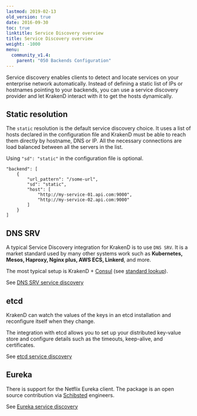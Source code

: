 ```yaml
---
lastmod: 2019-02-13
old_version: true
date: 2016-09-30
toc: true
linktitle: Service Discovery overview
title: Service Discovery overview
weight: -1000
menu:
  community_v1.4:
    parent: "050 Backends Configuration"
---
```


Service discovery enables clients to detect and locate services on your enterprise network automatically. Instead of defining a static list of IPs or hostnames pointing to your backends, you can use a service discovery provider and let KrakenD interact with it to get the hosts dynamically.

## Static resolution
The `static` resolution is the default service discovery choice. It uses a list of hosts declared in the configuration file and KrakenD must be able to reach them directly by hostname, DNS or IP. All the necessary connections are load balanced between all the servers in the list.

Using `"sd": "static"` in the configuration file is optional.

```
"backend": [
	{
		"url_pattern": "/some-url",
		"sd": "static",
		"host": [
			"http://my-service-01.api.com:9000",
			"http://my-service-02.api.com:9000"
		]
	}
]
```

## DNS SRV
A typical Service Discovery integration for KrakenD is to use `DNS SRV`. It is a market standard used by many other systems work such as **Kubernetes, Mesos, Haproxy, Nginx plus, AWS ECS, Linkerd**, and more.

The most typical setup is KrakenD + [Consul](https://www.consul.io/) (see [standard lookup](https://www.consul.io/docs/agent/dns.html#standard-lookup)).

See [DNS SRV service discovery](/docs/v1.4/service-discovery/dns-srv/)

## etcd
KrakenD can watch the values of the keys in an etcd installation and reconfigure itself when they change.

The integration with etcd allows you to set up your distributed key-value store and configure details such as the timeouts, keep-alive, and certificates.

See [etcd service discovery](/docs/v1.4/service-discovery/etcd/)

## Eureka
There is support for the Netflix Eureka client. The package is an open source contribution via [Schibsted](https://www.schibsted.com/) engineers.

See [Eureka service discovery](/docs/v1.4/service-discovery/eureka/)
